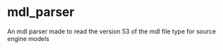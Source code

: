 # mdl_parser
An mdl parser made to read the version 53 of the mdl file type for source engine models
